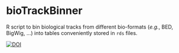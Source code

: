 bioTrackBinner
===

R script to bin biological tracks from different bio-formats (*e.g.*, BED, BigWig, ...) into tables conveniently stored in `rds` files.



[![DOI](https://zenodo.org/badge/169576989.svg)](https://zenodo.org/badge/latestdoi/169576989)

